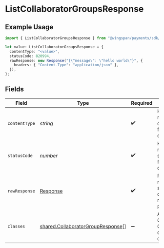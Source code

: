 # ListCollaboratorGroupsResponse

## Example Usage

```typescript
import { ListCollaboratorGroupsResponse } from "@wingspan/payments/sdk/models/operations";

let value: ListCollaboratorGroupsResponse = {
  contentType: "<value>",
  statusCode: 820994,
  rawResponse: new Response("{\"message\": \"hello world\"}", {
    headers: { "Content-Type": "application/json" },
  }),
};
```

## Fields

| Field                                                                                         | Type                                                                                          | Required                                                                                      | Description                                                                                   |
| --------------------------------------------------------------------------------------------- | --------------------------------------------------------------------------------------------- | --------------------------------------------------------------------------------------------- | --------------------------------------------------------------------------------------------- |
| `contentType`                                                                                 | *string*                                                                                      | :heavy_check_mark:                                                                            | HTTP response content type for this operation                                                 |
| `statusCode`                                                                                  | *number*                                                                                      | :heavy_check_mark:                                                                            | HTTP response status code for this operation                                                  |
| `rawResponse`                                                                                 | [Response](https://developer.mozilla.org/en-US/docs/Web/API/Response)                         | :heavy_check_mark:                                                                            | Raw HTTP response; suitable for custom response parsing                                       |
| `classes`                                                                                     | [shared.CollaboratorGroupResponse](../../../sdk/models/shared/collaboratorgroupresponse.md)[] | :heavy_minus_sign:                                                                            | A list of Collaborator Configurations created by client                                       |